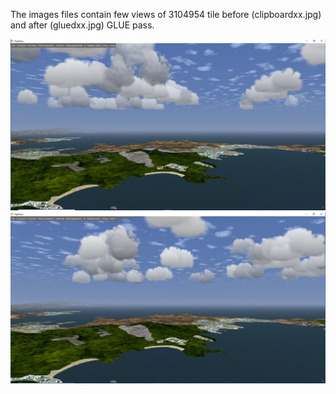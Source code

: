 The images files contain few views of 3104954 tile before (clipboardxx.jpg) and after (gluedxx.jpg) GLUE pass.

![Tile 3104954 top boundary before glue](/IMAGES/Clipboard01.jpg)
![Tile 3104954 top boundary after glue](/IMAGES/glued01.jpg)

